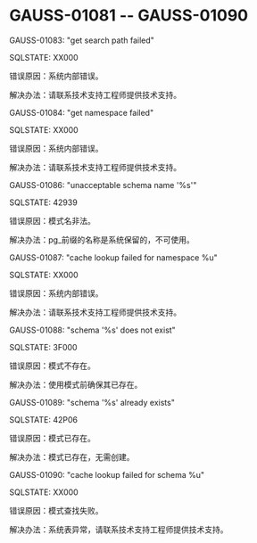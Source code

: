# GAUSS-01081 -- GAUSS-01090<a name="ZH-CN_TOPIC_0302073662"></a>

GAUSS-01083: "get search path failed"

SQLSTATE: XX000

错误原因：系统内部错误。

解决办法：请联系技术支持工程师提供技术支持。

GAUSS-01084: "get namespace failed"

SQLSTATE: XX000

错误原因：系统内部错误。

解决办法：请联系技术支持工程师提供技术支持。

GAUSS-01086: "unacceptable schema name '%s'"

SQLSTATE: 42939

错误原因：模式名非法。

解决办法：pg\_前缀的名称是系统保留的，不可使用。

GAUSS-01087: "cache lookup failed for namespace %u"

SQLSTATE: XX000

错误原因：系统内部错误。

解决办法：请联系技术支持工程师提供技术支持。

GAUSS-01088: "schema '%s' does not exist"

SQLSTATE: 3F000

错误原因：模式不存在。

解决办法：使用模式前确保其已存在。

GAUSS-01089: "schema '%s' already exists"

SQLSTATE: 42P06

错误原因：模式已存在。

解决办法：模式已存在，无需创建。

GAUSS-01090: "cache lookup failed for schema %u"

SQLSTATE: XX000

错误原因：模式查找失败。

解决办法：系统表异常，请联系技术支持工程师提供技术支持。

